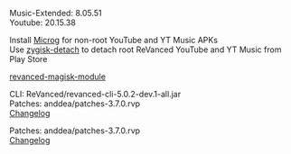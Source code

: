 Music-Extended: 8.05.51  
Youtube: 20.15.38  

Install [Microg](https://github.com/ReVanced/GmsCore/releases) for non-root YouTube and YT Music APKs  
Use [zygisk-detach](https://github.com/j-hc/zygisk-detach) to detach root ReVanced YouTube and YT Music from Play Store  

[revanced-magisk-module](https://github.com/j-hc/revanced-magisk-module)
  
CLI: ReVanced/revanced-cli-5.0.2-dev.1-all.jar  
Patches: anddea/patches-3.7.0.rvp  
[Changelog](https://github.com/anddea/revanced-patches/releases/tag/v3.7.0)

Patches: anddea/patches-3.7.0.rvp  
[Changelog](https://github.com/anddea/revanced-patches/releases/tag/v3.7.0)  
